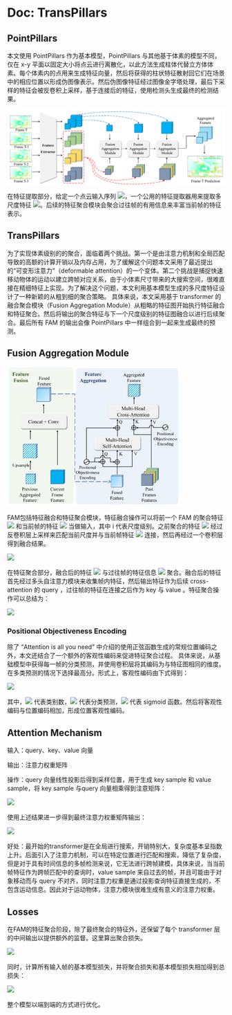 # Doc: TransPillars

## PointPillars

本文使用 PointPillars 作为基本模型，PointPillars 与其他基于体素的模型不同，仅在 x-y 平面以固定大小将点云进行离散化，以此方法生成柱体代替立方体体素。每个体素内的点用来生成特征向量，然后将获得的柱状特征散射回它们在场景中的相应位置以形成伪图像表示。然后伪图像特征经过图像金字塔处理，最后下采样的特征会被反卷积上采样，基于连接后的特征，使用检测头生成最终的检测结果。


<img src="figs/transpillars.png" alt="" width="800px"/>

在特征提取部分，给定一个点云输入序列 ![](https://latex.codecogs.com/svg.image?%5C%7BI_%7BT-n%7D%5C%7D%5E%7BN-1%7D_%7Bn=0%7D)，一个公用的特征提取器用来提取多尺度特征 ![](https://latex.codecogs.com/svg.image?%5C%7B%5Cmathbf%7BF%7D_%7BT-n%7D%5C%7D%5E%7BN-1%7D_%7Bn=0%7D)。后续的特征聚合模块会聚合过往帧的有用信息来丰富当前帧的特征表示。

## TransPillars

为了实现体素级别的的聚合，面临着两个挑战。第一个是由注意力机制和全局匹配导致的高额的计算开销以及内存占用，为了缓解这个问题本文采用了最近提出的“可变形注意力”（deformable attention）的一个变体。第二个挑战是捕捉快速移动物体的运动以建立跨帧对应关系，由于小体素尺寸带来的大搜索空间，很难直接在精细特征上实现。为了解决这个问题，本文利用基本模型生成的多尺度特征设计了一种新颖的从粗到细的聚合策略。 具体来说，本文采用基于 transformer 的融合聚合模块（Fusion Aggregation Module）从粗略的特征图开始执行特征融合和特征聚合。然后将输出的聚合特征与下一个尺度级别的特征图融合以进行后续聚合。最后所有 FAM 的输出会像 PointPillars 中一样组合到一起来生成最终的预测。

## Fusion Aggregation Module

<img src="figs/trans.png" alt="" width="400px" />

FAM包括特征融合和特征聚合模块，特征融合操作可以将前一个 FAM 的聚合特征 ![](https://latex.codecogs.com/svg.image?%5Cmathbf%7B%5Chat%7BF%7D%7D%5E%7Bi-1%7D_%7BT%7D%20) 和当前帧的特征 ![](https://latex.codecogs.com/svg.image?%5Cinline%20%5Cmathbf%7BF%7D%5E%7Bi%7D_%7BT%7D%20) 当做输入，其中 i 代表尺度级别。之前聚合的特征 ![](https://latex.codecogs.com/svg.image?%5Cmathbf%7B%5Chat%7BF%7D%7D%5E%7Bi-1%7D_%7BT%7D%20) 经过反卷积层上采样来匹配当前尺度并与当前帧特征 ![](https://latex.codecogs.com/svg.image?%5Cinline%20%5Cmathbf%7BF%7D%5E%7Bi%7D_%7BT%7D%20) 连接，然后再经过一个卷积层得到融合结果。

![](https://latex.codecogs.com/svg.image?%5Coverline%7B%5Cmathbf%7BF%7D%7D_%7BT%7D%5E%7Bi%7D=%5Coperatorname%7BConv%7D%5Cleft(%5Cleft%5B%5Coperatorname%7Bupsample%7D%5Cleft(%5Chat%7B%5Cmathbf%7BF%7D%7D_%7BT%7D%5E%7Bi-1%7D%5Cright),%20%5Cmathbf%7BF%7D_%7BT%7D%5E%7Bi%7D%5Cright%5D%5Cright))

在特征聚合部分，融合后的特征 ![](https://latex.codecogs.com/svg.image?%5Cmathbf%7B%5Cbar%7BF%7D%7D%5Ei_T) 与过往帧的特征信息 ![](https://latex.codecogs.com/svg.image?%5Cleft%5C%7B%5Cmathbf%7BF%7D_%7BT-n%7D%5E%7Bi%7D%5Cright%5C%7D_%7Bn=1%7D%5E%7BN-1%7D) 聚合。融合后的特征首先经过多头自注意力模块来收集帧内特征，然后输出特征作为后续 cross-attention 的 query ，过往帧的特征在连接之后作为 key 与 value 。特征聚合操作可以总结为：

![](https://latex.codecogs.com/svg.image?%5Chat%7B%5Cmathbf%7BF%7D%7D_%7BT%7D%5E%7Bi%7D=%5Coperatorname%7BAttn%7D%5Cleft(%5Coperatorname%7BAttn%7D%5Cleft(%5Coverline%7B%5Cmathbf%7BF%7D%7D_%7BT%7D%5E%7Bi%7D,%20%5Coverline%7B%5Cmathbf%7BF%7D%7D_%7BT%7D%5E%7Bi%7D%5Cright),%5Cleft%5B%5Cmathbf%7BF%7D_%7BT-1%7D%5E%7Bi%7D,%20%5Cldots,%20%5Cmathbf%7BF%7D_%7BT-N&plus;1%7D%5E%7Bi%7D%5Cright%5D%5Cright))

### Positional Objectiveness Encoding
除了 “Attention is all you need” 中介绍的使用正弦函数生成的常规位置编码之外，本文还结合了一个额外的客观性编码来促进特征聚合过程。 具体来说，从基础模型中获得每一帧的分类预测，并使用卷积层将其编码为与特征图相同的维度。在多类预测的情况下选择最高分。形式上，客观性编码由下式得到：

![](https://latex.codecogs.com/svg.image?E_%7Bo%20b%20j%7D=%5Coperatorname%7BConv%7D%5Cleft(%5Csigma%5Cleft(%5Cmax%20_%7Bc=1%7D%5E%7BC%7D%20S%5Cright)%5Cright))

其中，![](https://latex.codecogs.com/svg.image?C) 代表类别数，![](https://latex.codecogs.com/svg.image?S) 代表分类预测，![](https://latex.codecogs.com/svg.image?%5Csigma(%5Ccdot)) 代表 sigmoid 函数。然后将客观性编码与位置编码相加，形成位置客观性编码。

## Attention Mechanism
输入：query、key、value 向量

输出：注意力权重矩阵

操作：query 向量线性投影后得到采样位置，用于生成 key sample 和 value sample，将 key sample 与query 向量相乘得到注意矩阵：

![](https://latex.codecogs.com/svg.image?A_%7Bi,j%7D%5Eh=%5Ctext%7Bsoftmax%7D%5Cleft%20(%20%5Cfrac%7B(W_q%5Cmathbf%7Bq%7D_i)%5ET(W_k%5Cmathbf%7Bk%7D_j)%7D%7B%5Csqrt%7Bd%7D%7D%20%5Cright%20))

使用上述结果进一步得到最终注意力权重矩阵输出：

![](https://latex.codecogs.com/svg.image?%5Coperatorname%7BAttn%7D%5Cleft(%5Cmathbf%7Bq%7D_%7Bi%7D,%20%5Cmathbf%7Bk%7D_%7Bj%7D,%20%5Cmathbf%7Bv%7D_%7Bj%7D%5Cright)=%5Csum_%7Bh=1%7D%5E%7BH%7D%20W_%7Bo%7D%5Cleft(%5Csum_%7Bj=1%7D%5E%7BK%7D%20A_%7Bi,%20j%7D%5E%7Bh%7D%20%5Ccdot%20W_%7Bv%7D%20%5Cmathbf%7Bv%7D_%7Bj%7D%5Cright))

好处：最开始的transformer是在全局进行搜索，开销特别大，复杂度基本呈指数上升。后面引入了注意力机制，可以在特定位置进行匹配和搜索，降低了复杂度，但是对于具有时间信息的多帧检测来说，它无法进行跨帧建模，具体来说，当当前帧特征作为跨帧匹配中的查询时，value sample 来自过去的帧，并且可能由于对象移动而与 query 不对齐，同时注意力权重是通过投影查询特征直接生成的，不包含运动信息。因此对于运动物体，注意力模块很难生成有意义的注意力权重。

## Losses

在FAM的特征聚合阶段，除了最终聚合的特征外，还保留了每个 transformer 层的中间输出以提供额外的监督。这里算出聚合损失。

![](https://latex.codecogs.com/svg.image?%5Cmathcal%7BL%7D_%7Ba%20g%20g%20r%7D=%5Cfrac%7B1%7D%7BL%7D%20%5Csum_%7Bl=1%7D%5E%7BL%7D%5Cleft(%5Cbeta_%7Bc%20l%20s%7D%20%5Cmathcal%7BL%7D_%7Bc%20l%20s%7D&plus;%5Cbeta_%7Bl%20o%20c%7D%20%5Cmathcal%7BL%7D_%7Bl%20o%20c%7D&plus;%5Cbeta_%7Bd%20i%20r%7D%20%5Cmathcal%7BL%7D_%7Bd%20i%20r%7D%5Cright))

同时，计算所有输入帧的基本模型损失，并将聚合损失和基本模型损失相加得到总损失：

![](https://latex.codecogs.com/svg.image?%5Cmathcal%7BL%7D%20=%20%5Cmathcal%7BL%7D_%7B%5Ctext%20%7Bbase%20%7D%7D&plus;%5Cmathcal%7BL%7D_%7Ba%20g%20g%20r%7D)

整个模型以端到端的方式进行优化。
